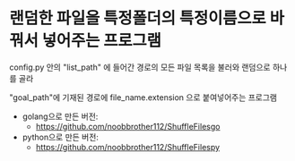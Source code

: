 # 랜덤한 파일을 특정폴더의 특정이름으로 바꿔서 넣어주는 프로그램

config.py 안의 "list_path" 에 들어간 경로의 모든 파일 목록을 불러와 랜덤으로 하나를 골라

"goal_path"에 기재된 경로에 file_name.extension 으로 붙여넣어주는 프로그램



* golang으로 만든 버전: 
  * https://github.com/noobbrother112/ShuffleFilesgo
* python으로 만든 버전: 
  * https://github.com/noobbrother112/ShuffleFilespy
